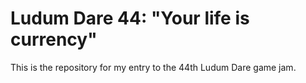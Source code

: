 
# Ludum Dare 44: "Your life is currency"

This is the repository for my entry to the 44th Ludum Dare game jam.

